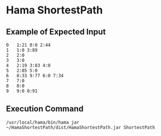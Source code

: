 # Hama ShortestPath

## Example of Expected Input
```
0	1:21 0:0 2:44
1	1:0 3:89
2	2:0
3	3:0
4	2:19 3:83 4:0
5	2:85 5:0
6	8:33 9:77 6:0 7:34
7	7:0
8	8:0
9	9:0 0:91
```

## Execution Command
`/usr/local/hama/bin/hama jar ~/HamaShortestPath/dist/HamaShortestPath.jar ShortestPath`
